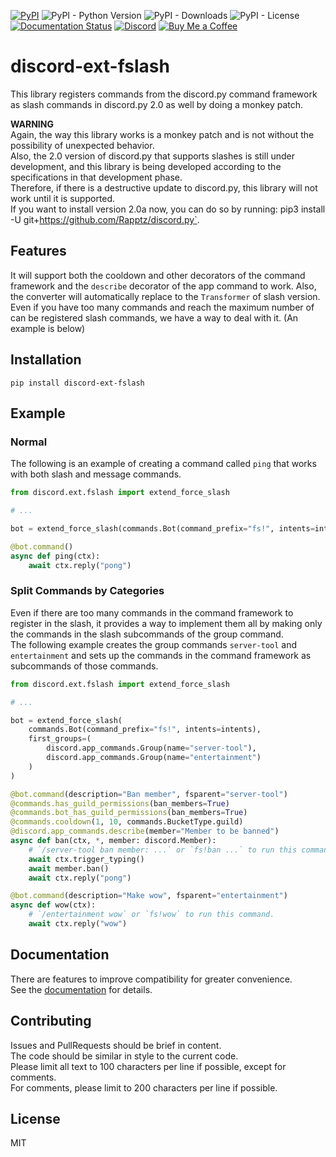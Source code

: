 [![PyPI](https://img.shields.io/pypi/v/discord-ext-fslash)](https://pypi.org/project/discord-ext-fslash/) ![PyPI - Python Version](https://img.shields.io/pypi/pyversions/discord-ext-fslash) ![PyPI - Downloads](https://img.shields.io/pypi/dm/discord-ext-fslash) ![PyPI - License](https://img.shields.io/pypi/l/discord-ext-fslash) [![Documentation Status](https://tasuren.github.io/discord-ext-fslash)](https://img.shields.io/github/workflow/status/tasuren/discord-ext-fslash/github-pages/gh-pages?label=docs) [![Discord](https://img.shields.io/discord/777430548951728149?label=chat&logo=discord)](https://discord.gg/kfMwZUyGFG) [![Buy Me a Coffee](https://img.shields.io/badge/-tasuren-E9EEF3?label=Buy%20Me%20a%20Coffee&logo=buymeacoffee)](https://www.buymeacoffee.com/tasuren)
# discord-ext-fslash
This library registers commands from the discord.py command framework as slash commands in discord.py 2.0 as well by doing a monkey patch.

**WARNING**  
Again, the way this library works is a monkey patch and is not without the possibility of unexpected behavior.  
Also, the 2.0 version of discord.py that supports slashes is still under development, and this library is being developed according to the specifications in that development phase.  
Therefore, if there is a destructive update to discord.py, this library will not work until it is supported.  
If you want to install version 2.0a now, you can do so by running: pip3 install -U git+https://github.com/Rapptz/discord.py`.

## Features
It will support both the cooldown and other decorators of the command framework and the `describe` decorator of the app command to work.
Also, the converter will automatically replace to the `Transformer` of slash version.
Even if you have too many commands and reach the maximum number of can be registered slash commands, we have a way to deal with it. (An example is below)

## Installation
`pip install discord-ext-fslash`

## Example
### Normal
The following is an example of creating a command called `ping` that works with both slash and message commands.
```python
from discord.ext.fslash import extend_force_slash

# ...

bot = extend_force_slash(commands.Bot(command_prefix="fs!", intents=intents))

@bot.command()
async def ping(ctx):
    await ctx.reply("pong")
```
### Split Commands by Categories
Even if there are too many commands in the command framework to register in the slash, it provides a way to implement them all by making only the commands in the slash subcommands of the group command.  
The following example creates the group commands `server-tool` and `entertainment` and sets up the commands in the command framework as subcommands of those commands.
```python
from discord.ext.fslash import extend_force_slash

# ...

bot = extend_force_slash(
    commands.Bot(command_prefix="fs!", intents=intents),
    first_groups=(
        discord.app_commands.Group(name="server-tool"),
        discord.app_commands.Group(name="entertainment")
    )
)

@bot.command(description="Ban member", fsparent="server-tool")
@commands.has_guild_permissions(ban_members=True)
@commands.bot_has_guild_permissions(ban_members=True)
@commands.cooldown(1, 10, commands.BucketType.guild)
@discord.app_commands.describe(member="Member to be banned")
async def ban(ctx, *, member: discord.Member):
    # `/server-tool ban member: ...` or `fs!ban ...` to run this command.
    await ctx.trigger_typing()
    await member.ban()
    await ctx.reply("pong")

@bot.command(description="Make wow", fsparent="entertainment")
async def wow(ctx):
    # `/entertainment wow` or `fs!wow` to run this command.
    await ctx.reply("wow")
```

## Documentation
There are features to improve compatibility for greater convenience.  
See the [documentation](https://tasuren.github.io/discord-ext-fslash) for details.  

## Contributing
Issues and PullRequests should be brief in content.  
The code should be similar in style to the current code.  
Please limit all text to 100 characters per line if possible, except for comments.  
For comments, please limit to 200 characters per line if possible.

## License
MIT